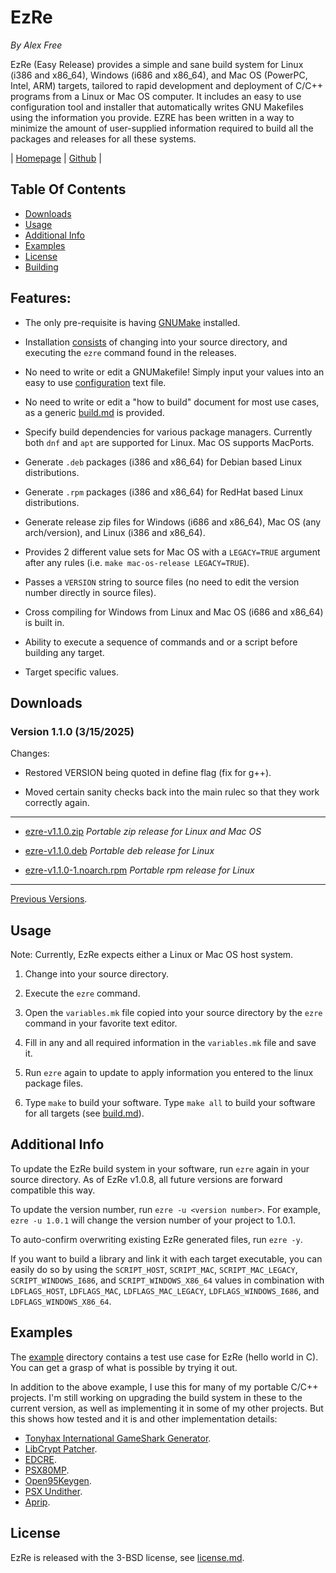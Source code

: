 # EzRe

_By Alex Free_

EzRe (Easy Release) provides a simple and sane build system for Linux (i386 and x86_64), Windows (i686 and x86_64), and Mac OS (PowerPC, Intel, ARM) targets, tailored to rapid development and deployment of C/C++ programs from a Linux or Mac OS computer. It includes an easy to use configuration tool and installer that automatically writes GNU Makefiles using the information you provide. EZRE has been written in a way to minimize the amount of user-supplied information required to build all the packages and releases for all these systems.

| [Homepage](https://alex-free.github.io/ezre) | [Github](https://github.com/alex-free/ezre) |

## Table Of Contents

* [Downloads](#downloads)
* [Usage](#usage)
* [Additional Info](#additional-info)
* [Examples](#examples)
* [License](#license)
* [Building](build.md)

## Features:

* The only pre-requisite is having [GNUMake](https://www.gnu.org/software/make/) installed.

* Installation [consists](#usage) of changing into your source directory, and executing the `ezre` command found in the releases.

* No need to write or edit a GNUMakefile! Simply input your values into an easy to use [configuration](https://github.com/alex-free/ezre/blob/master/template-files/variables.mk) text file.

* No need to write or edit a "how to build" document for most use cases, as a generic [build.md](https://github.com/alex-free/ezre/blob/master/template-files/build.md) is provided.

* Specify build dependencies for various package managers. Currently both `dnf` and `apt` are supported for Linux. Mac OS supports MacPorts.

* Generate `.deb` packages (i386 and x86_64) for Debian based Linux distributions.

* Generate `.rpm` packages (i386 and x86_64) for RedHat based Linux distributions.

* Generate release zip files for Windows (i686 and x86_64), Mac OS (any arch/version), and Linux (i386 and x86_64).

* Provides 2 different value sets for Mac OS with a `LEGACY=TRUE` argument after any rules (i.e. `make mac-os-release LEGACY=TRUE`).

* Passes a `VERSION` string to source files (no need to edit the version number directly in source files).

* Cross compiling for Windows from Linux and Mac OS (i686 and x86_64) is built in.

* Ability to execute a sequence of commands and or a script before building any target.

* Target specific values.

## Downloads

### Version 1.1.0 (3/15/2025)

Changes:

* Restored VERSION being quoted in define flag (fix for g++).

* Moved certain sanity checks back into the main rulec so that they work correctly again.

---------------------------------------------

* [ezre-v1.1.0.zip](https://github.com/alex-free/ezre/releases/download/v1.1.0/ezre-v1.1.0.zip) _Portable zip release for Linux and Mac OS_

* [ezre-v1.1.0.deb](https://github.com/alex-free/ezre/releases/download/v1.1.0/ezre-v1.1.0.deb) _Portable deb release for Linux_

* [ezre-v1.1.0-1.noarch.rpm](https://github.com/alex-free/ezre/releases/download/v1.1.0/ezre-v1.1.0-1.noarch.rpm) _Portable rpm release for Linux_

---------------------------------------------

[Previous Versions](changelog.md).

## Usage

Note: Currently, EzRe expects either a Linux or Mac OS host system.

1) Change into your source directory.

2) Execute the `ezre` command.

3) Open the `variables.mk` file copied into your source directory by the `ezre` command in your favorite text editor.

4) Fill in any and all required information in the `variables.mk` file and save it.

5) Run `ezre` again to update to apply information you entered to the linux package files.

6) Type `make` to build your software. Type `make all` to build your software for all targets (see [build.md](template-files/build.md)).

## Additional Info

To update the EzRe build system in your software, run `ezre` again in your source directory. As of EzRe v1.0.8, all future versions are forward compatible this way.

To update the version number, run `ezre -u <version number>`. For example,  `ezre -u 1.0.1` will change the version number of your project to 1.0.1.

To auto-confirm overwriting existing EzRe generated files, run `ezre -y`.

If you want to build a library and link it with each target executable, you can easily do so by using the `SCRIPT_HOST`, `SCRIPT_MAC`, `SCRIPT_MAC_LEGACY`, `SCRIPT_WINDOWS_I686`, and `SCRIPT_WINDOWS_X86_64` values in combination with `LDFLAGS_HOST`, `LDFLAGS_MAC`, `LDFLAGS_MAC_LEGACY`, `LDFLAGS_WINDOWS_I686`, and `LDFLAGS_WINDOWS_X86_64`.

## Examples

The [example](https://github.com/alex-free/ezre/blob/master/example) directory contains a test use case for EzRe (hello world in C). You can get a grasp of what is possible by trying it out.

In addition to the above example, I use this for many of my portable C/C++ projects. I'm still working on upgrading the build system in these to the current version, as well as implementing it in some of my other projects. But this shows how tested and it is and other implementation details:

* [Tonyhax International GameShark Generator](https://github.com/alex-free/tonyhax-international-gameshark-generator).
* [LibCrypt Patcher](https://github.com/alex-free/libcrypt-patcher).
* [EDCRE](https://github.com/alex-free/edcre).
* [PSX80MP](https://github.com/alex-free/psx80mp).
* [Open95Keygen](https://github.com/alex-free/open95keygen).
* [PSX Undither](https://github.com/alex-free/psx-undither).
* [Aprip](https://github.com/alex-free/aprip).

## License

EzRe is released with the 3-BSD license, see [license.md](license.md).
